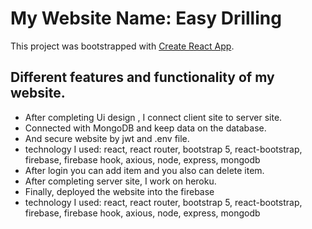 # My Website Name: Easy Drilling

This project was bootstrapped with [Create React App](https://github.com/facebook/create-react-app).

## Different features and functionality of my website.

- After completing Ui design , I connect client site to server site.
- Connected with MongoDB and keep data on the database.
- And secure website by jwt and .env file.
- technology I used: react, react router, bootstrap 5, react-bootstrap, firebase, firebase hook, axious, node, express, mongodb
- After login you can add item and you also can delete item.
- After completing server site, I work on heroku.
- Finally, deployed the website into the firebase
- technology I used: react, react router, bootstrap 5, react-bootstrap, firebase, firebase hook, axious, node, express, mongodb
